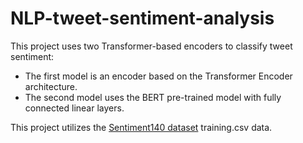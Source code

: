 # NLP-tweet-sentiment-analysis
This project uses two Transformer-based encoders to classify tweet sentiment:
- The first model is an encoder based on the Transformer Encoder architecture.
- The second model uses the BERT pre-trained model with fully connected linear layers.

This project utilizes the [Sentiment140 dataset](http://help.sentiment140.com/for-students) training.csv data.
